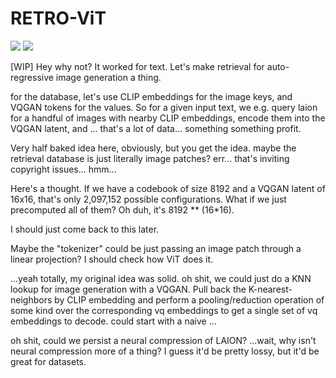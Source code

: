 # RETRO-ViT

![](https://img.shields.io/badge/tag-experimental-lightgrey)
![](https://img.shields.io/badge/tag-3hi5this-darkgreen)

[WIP] Hey why not? It worked for text. Let's make retrieval for auto-regressive image generation a thing.

for the database, let's use CLIP embeddings for the image keys, and VQGAN tokens for the values. So for a given input text, we e.g. query laion for a handful of images with nearby CLIP embeddings, encode them into the VQGAN latent, and ... that's a lot of data... something something profit. 

Very half baked idea here, obviously, but you get the idea. maybe the retrieval database is just literally image patches? err... that's inviting copyright issues... hmm...

Here's a thought. If we have a codebook of size 8192 and a VQGAN latent of 16x16, that's only 2,097,152 possible configurations. What if we just precomputed all of them? Oh duh, it's 8192 ** (16*16). 

I should just come back to this later.

Maybe the "tokenizer" could be just passing an image patch through a linear projection? I should check how ViT does it.

...yeah totally, my original idea was solid. oh shit, we could just do a KNN lookup for image generation with a VQGAN. Pull back the K-nearest-neighbors by CLIP embedding and perform a pooling/reduction operation of some kind over the corresponding vq embeddings to get a single set of vq embeddings to decode. could start with a naive ...

oh shit, could we persist a neural compression of LAION? ...wait, why isn't neural compression more of a thing? I guess it'd be pretty lossy, but it'd be great for datasets.
